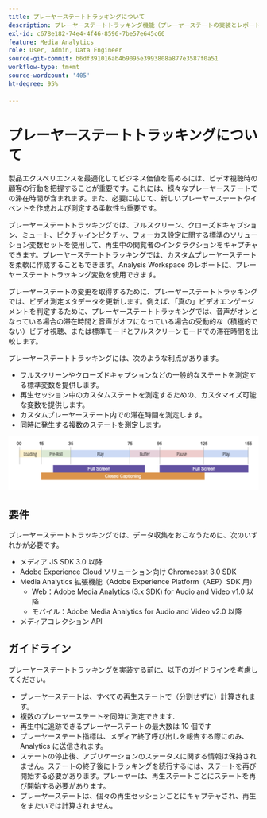 ```yaml
---
title: プレーヤーステートトラッキングについて
description: プレーヤーステートトラッキング機能（プレーヤーステートの実装とレポートに関する要件やガイドラインなど）について説明します。
exl-id: c678e182-74e4-4f46-8596-7be57e645c66
feature: Media Analytics
role: User, Admin, Data Engineer
source-git-commit: b6df391016ab4b9095e3993808a877e3587f0a51
workflow-type: tm+mt
source-wordcount: '405'
ht-degree: 95%

---
```


# プレーヤーステートトラッキングについて

製品エクスペリエンスを最適化してビジネス価値を高めるには、ビデオ視聴時の顧客の行動を把握することが重要です。これには、様々なプレーヤーステートでの滞在時間が含まれます。また、必要に応じて、新しいプレーヤーステートやイベントを作成および測定する柔軟性も重要です。

プレーヤーステートトラッキングでは、フルスクリーン、クローズドキャプション、ミュート、ピクチャインピクチャ、フォーカス設定に関する標準のソリューション変数セットを使用して、再生中の閲覧者のインタラクションをキャプチャできます。プレーヤーステートトラッキングでは、カスタムプレーヤーステートを柔軟に作成することもできます。Analysis Workspace のレポートに、プレーヤーステートトラッキング変数を使用できます。

プレーヤーステートの変更を取得するために、プレーヤーステートトラッキングでは、ビデオ測定メタデータを更新します。例えば、「真の」ビデオエンゲージメントを判定するために、プレーヤーステートトラッキングでは、音声がオンとなっている場合の滞在時間と音声がオフになっている場合の受動的な（積極的でない）ビデオ視聴、または標準モードとフルスクリーンモードでの滞在時間を比較します。

プレーヤーステートトラッキングには、次のような利点があります。

* フルスクリーンやクローズドキャプションなどの一般的なステートを測定する標準変数を提供します。
* 再生セッション中のカスタムステートを測定するための、カスタマイズ可能な変数を提供します。
* カスタムプレーヤーステート内での滞在時間を測定します。
* 同時に発生する複数のステートを測定します。

![プレーヤーステートトラッキング](assets/player_state_tracking.png)

## 要件

プレーヤーステートトラッキングでは、データ収集をおこなうために、次のいずれかが必要です。
* メディア JS SDK 3.0 以降
* Adobe Experience Cloud ソリューション向け Chromecast 3.0 SDK
* Media Analytics 拡張機能（Adobe Experience Platform（AEP）SDK 用）
   * Web：Adobe Media Analytics (3.x SDK) for Audio and Video v1.0 以降
   * モバイル：Adobe Media Analytics for Audio and Video v2.0 以降
* メディアコレクション API

## ガイドライン

プレーヤーステートトラッキングを実装する前に、以下のガイドラインを考慮してください。

* プレーヤーステートは、すべての再生ステートで（分割せずに）計算されます。
* 複数のプレーヤーステートを同時に測定できます.
* 再生中に追跡できるプレーヤーステートの最大数は 10 個です
* プレーヤーステート指標は、メディア終了呼び出しを報告する際にのみ、Analytics に送信されます。
* ステートの停止後、アプリケーションのステータスに関する情報は保持されません。ステートの終了後にトラッキングを続行するには、ステートを再び開始する必要があります。プレーヤーは、再生ステートごとにステートを再び開始する必要があります。
* プレーヤーステートは、個々の再生セッションごとにキャプチャされ、再生をまたいでは計算されません。
